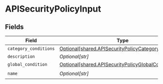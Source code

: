 # APISecurityPolicyInput


## Fields

| Field                                                                                                                  | Type                                                                                                                   | Required                                                                                                               | Description                                                                                                            |
| ---------------------------------------------------------------------------------------------------------------------- | ---------------------------------------------------------------------------------------------------------------------- | ---------------------------------------------------------------------------------------------------------------------- | ---------------------------------------------------------------------------------------------------------------------- |
| `category_conditions`                                                                                                  | [Optional[shared.APISecurityPolicyCategoryConditions]](undefined/models/shared/apisecuritypolicycategoryconditions.md) | :heavy_minus_sign:                                                                                                     | N/A                                                                                                                    |
| `description`                                                                                                          | *Optional[str]*                                                                                                        | :heavy_minus_sign:                                                                                                     | N/A                                                                                                                    |
| `global_condition`                                                                                                     | [Optional[shared.APISecurityPolicyGlobalCondition]](undefined/models/shared/apisecuritypolicyglobalcondition.md)       | :heavy_minus_sign:                                                                                                     | N/A                                                                                                                    |
| `name`                                                                                                                 | *Optional[str]*                                                                                                        | :heavy_check_mark:                                                                                                     | N/A                                                                                                                    |